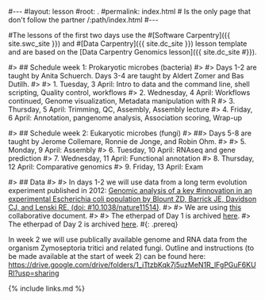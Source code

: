 #---
#layout: lesson
#root: .
#permalink: index.html  # Is the only page that don't follow the partner /:path/index.html
#---

#The lessons of the first two days use the
#[Software Carpentry]({{ site.swc_site }}) and
#[Data Carpentry]({{ site.dc_site }}) lesson template and are based on the [Data Carpentry Genomics lesson]({{ site.dc_site #}}).


#> ## Schedule week 1: Prokaryotic microbes (bacteria)
#> 
#> Days 1-2 are taught by Anita Schuerch. Days 3-4 are taught by Aldert Zomer and Bas Dutilh.
#> 
#> 1.  Tuesday, 3 April: Intro to data and the command line, shell scripting, Quality control, workflows
#> 2.  Wednesday, 4 April: Workflows continued, Genome visualization, Metadata manipulation with R
#> 3.  Thursday, 5 April: Trimming, QC, Assembly, Assembly lecture
#> 4.  Friday, 6 April: Annotation, pangenome analysis, Association scoring, Wrap-up

#> ## Schedule week 2: Eukaryotic microbes (fungi)
#> 
##> Days 5-8 are taught by Jerome Collemare, Ronnie de Jonge, and Robin Ohm.
#> 
#> 5.  Monday, 9 April: Assembly
#> 6.  Tuesday, 10 April: RNAseq and gene prediction
#> 7.  Wednesday, 11 April: Functional annotation
#> 8.  Thursday, 12 April: Comparative genomics
#> 9.  Friday, 13 April: Exam

#> ## Data
#>
#> In days 1-2 we will use data from a long term evolution experiment published in 2012: [Genomic analysis of a key #innovation in an experimental Escherichia coli population by Blount ZD, Barrick JE, Davidson CJ, and Lenski RE. (doi: #10.1038/nature11514)](https://www.nature.com/articles/nature11514).
#>
#> We are using [this](http://pad.software-carpentry.org/2018-04-03-Utrecht) collaborative document.
#>
#> The etherpad of Day 1 is archived [here](files/2018-04-03-Utrecht-Day1.pdf).
#> The etherpad of Day 2 is archived [here](files/2018-04-03-Utrecht-Day2.pdf).
#{: .prereq}

In week 2 we will use publically available genome and RNA data from the organism Zymoseptoria tritici and related fungi. Outline and instructions (to be made available at the start of week 2) can be found here:
https://drive.google.com/drive/folders/1_iTtzbKqk7j5uzMeN1R_lFgPGuF6KURl?usp=sharing

{% include links.md %}
